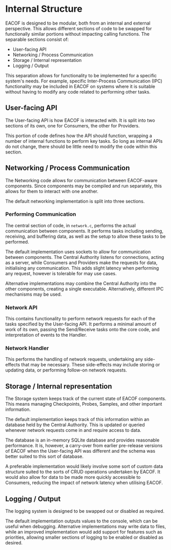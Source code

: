 Internal Structure
==================

EACOF is designed to be modular, both from an internal and external perspective. This allows different sections of code to be swapped for functionally similar portions without impacting calling functions. The separable sections consist of:

* User-facing API
* Networking / Process Communication
* Storage / Internal representation
* Logging / Output

This separation allows for functionality to be implemented for a specific system's needs. For example, specific Inter-Process Communication (IPC) functionality may be included in EACOF on systems where it is suitable without having to modify any code related to performing other tasks.

User-facing API
---------------

The User-facing API is how EACOF is interacted with. It is split into two sections of its own, one for Consumers, the other for Providers.

This portion of code defines how the API should function, wrapping a number of internal functions to perform key tasks. So long as internal APIs do not change, there should be little need to modify the code within this section.

Networking / Process Communication
----------------------------------

The Networking code allows for communication between EACOF-aware components. Since components may be compiled and run separately, this allows for them to interact with one another.

The default networking implementation is split into three sections.

### Performing Communication

The central section of code, in `network.c`, performs the actual communication between components. It performs tasks including sending, receiving, and buffering data, as well as the setup to allow these tasks to be performed.

The default implementation uses sockets to allow for communication between components. The Central Authority listens for connections, acting as a server, while Consumers and Providers make the requests for data, initialising any communication. This adds slight latency when performing any request, however is tolerable for may use cases.

Alternative implementations may combine the Central Authority into the other components, creating a single executable. Alternatively, different IPC mechanisms may be used.

### Network API

This contains functionality to perform network requests for each of the tasks specified by the User-facing API. It performs a minimal amount of work of its own, passing the Send/Receive tasks onto the core code, and interpretation of events to the Handler.

### Network Handler

This performs the handling of network requests, undertaking any side-effects that may be necessary. These side-effects may include storing or updating data, or performing follow-on network requests.

Storage / Internal representation
---------------------------------

The Storage system keeps track of the current state of EACOF components. This means managing Checkpoints, Probes, Samples, and other important information.

The default implementation keeps track of this information within an database held by the Central Authority. This is updated or queried whenever network requests come in and require access to data.

The database is an in-memory SQLite database and provides reasonable performance. It is, however, a carry-over from earlier pre-release versions of EACOF when the User-facing API was different and the schema was better suited to this sort of database.

A preferable implementation would likely involve some sort of custom data structure suited to the sorts of CRUD operations undertaken by EACOF. It would also allow for data to be made more quickly accessible to Consumers, reducing the impact of network latency when utilising EACOF.

Logging / Output
----------------

The logging system is designed to be swapped out or disabled as required.

The default implementation outputs values to the console, which can be useful when debugging. Alternative implementations may write data to files, while an improved implementation would add support for features such as priorities, allowing smaller sections of logging to be enabled or disabled as desired.
